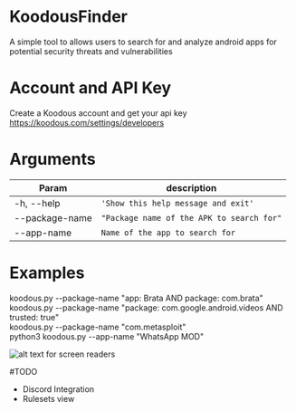 # KoodousFinder
A simple tool to allows users to search for and analyze android apps for potential security threats and vulnerabilities

# Account and API Key
Create a Koodous account and get your api key https://koodous.com/settings/developers

# Arguments
  
  
|        Param        |          description                |
|----------------|-------------------------------|
| -h, --help     |`'Show this help message and exit'`            |
|--package-name  |`"Package name of the APK to search for"`            |
|--app-name      |`Name of the app to search for`|

# Examples

koodous.py --package-name "app: Brata AND package: com.brata" <br>
koodous.py --package-name "package: com.google.android.videos AND trusted: true"<br>
koodous.py --package-name "com.metasploit"<br>
python3 koodous.py --app-name "WhatsApp MOD"<br>


![alt text for screen readers](https://raw.githubusercontent.com/teixeira0xfffff/KoodousFinder/main/assets/sample%202.png "sample search for Brata Malware")

#TODO

* Discord Integration
* Rulesets view
